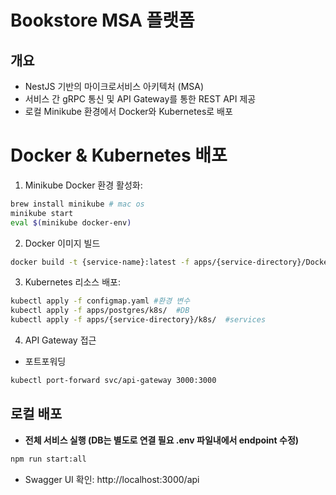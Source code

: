 # Bookstore MSA 플랫폼

## 개요
- NestJS 기반의 마이크로서비스 아키텍처 (MSA)
- 서비스 간 gRPC 통신 및 API Gateway를 통한 REST API 제공
- 로컬 Minikube 환경에서 Docker와 Kubernetes로 배포

# Docker & Kubernetes 배포
1. Minikube Docker 환경 활성화:

```bash
brew install minikube # mac os
minikube start
eval $(minikube docker-env)
```

2. Docker 이미지 빌드
```bash
docker build -t {service-name}:latest -f apps/{service-directory}/Dockerfile .
```

3. Kubernetes 리소스 배포:
```bash
kubectl apply -f configmap.yaml #환경 변수
kubectl apply -f apps/postgres/k8s/  #DB
kubectl apply -f apps/{service-directory}/k8s/  #services
```

4. API Gateway 접근
+ 포트포워딩
```bash
kubectl port-forward svc/api-gateway 3000:3000
```
## 로컬 배포
- **전체 서비스 실행 (DB는 별도로 연결 필요 .env 파일내에서 endpoint 수정)**  
```bash
npm run start:all
```

+ Swagger UI 확인: http://localhost:3000/api
